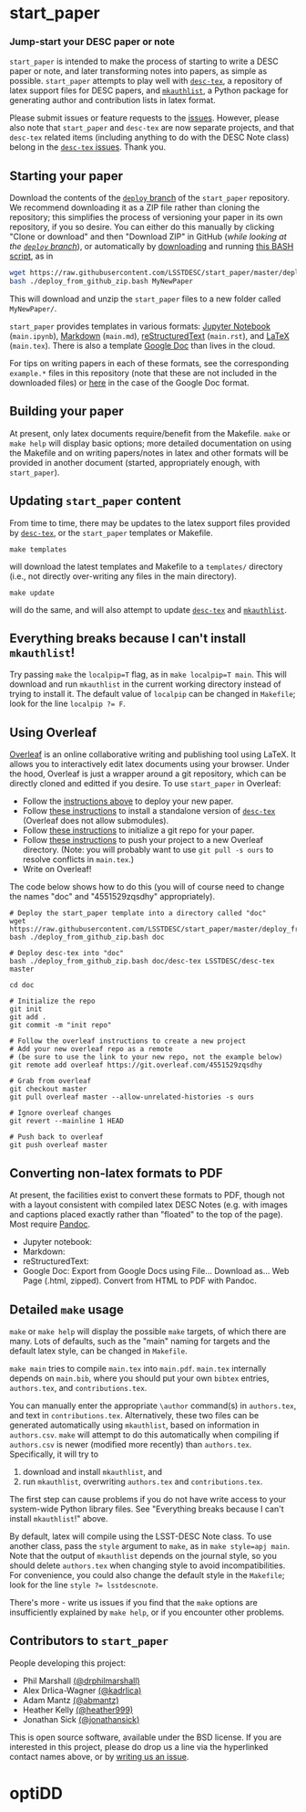 
# start_paper
### Jump-start your DESC paper or note

`start_paper` is intended to make the process of starting to write a DESC paper or note, and later transforming notes into papers, as simple as possible. `start_paper` attempts to play well with [`desc-tex`](https://github.com/LSSTDESC/desc-tex), a repository of latex support files for DESC papers, and [`mkauthlist`](https://github.com/kadrlica/mkauthlist), a Python package for generating author and contribution lists in latex format.

Please submit issues or feature requests to the [issues](https://github.com/LSSTDESC/start_paper/issues). However, please also note that `start_paper` and `desc-tex` are now separate projects, and that `desc-tex` related items (including anything to do with the DESC Note class) belong in the [`desc-tex` issues](https://github.com/LSSTDESC/desc-tex/issues). Thank you.

## Starting your paper

Download the contents of the [`deploy` branch](https://github.com/LSSTDESC/start_paper/tree/deploy) of the `start_paper` repository. We recommend downloading it as a ZIP file rather than cloning the repository; this simplifies the process of versioning your paper in its own repository, if you so desire. You can either do this manually by clicking "Clone or download" and then "Download ZIP" in GitHub (*while looking at the [`deploy` branch](https://github.com/LSSTDESC/start_paper/tree/deploy)*), or automatically by [downloading](https://raw.githubusercontent.com/LSSTDESC/start_paper/master/deploy_from_github_zip.bash) and running [this BASH script](https://github.com/LSSTDESC/start_paper/blob/master/deploy_from_github_zip.bash), as in

```bash
wget https://raw.githubusercontent.com/LSSTDESC/start_paper/master/deploy_from_github_zip.bash
bash ./deploy_from_github_zip.bash MyNewPaper
```

This will download and unzip the `start_paper` files to a new folder called `MyNewPaper/`.

`start_paper` provides templates in various formats: [Jupyter Notebook](https://ipython.org/notebook.html) (`main.ipynb`), [Markdown](https://github.com/adam-p/Markdown-here/wiki/Markdown-Cheatsheet) (`main.md`), [reStructuredText](http://docutils.sourceforge.net/rst.html) (`main.rst`), and [LaTeX](http://www.latex-project.org/) (`main.tex`). There is also a template [Google Doc](https://docs.google.com/document/d/1ERz_S02Uvc0QkapVx145PrYZT0CRJbkPMmY5T95uMkk/edit?usp=sharing) than lives in the cloud.

For tips on writing papers in each of these formats, see the corresponding `example.*` files in this repository (note that these are not included in the downloaded files) or [here](https://docs.google.com/document/d/1WaGmnG67Ziajo6fBD3Y9HR4YkN2itMmzA549i-sbCc8/edit?usp=sharing) in the case of the Google Doc format.

## Building your paper

At present, only latex documents require/benefit from the Makefile. `make` or `make help` will display basic options; more detailed documentation on using the Makefile and on writing papers/notes in latex and other formats will be provided in another document (started, appropriately enough, with `start_paper`).


## Updating `start_paper` content

From time to time, there may be updates to the latex support files provided by [`desc-tex`](https://github.com/LSSTDESC/desc-tex), or the `start_paper` templates or Makefile.

```
make templates
```
will download the latest templates and Makefile to a `templates/` directory (i.e., not directly over-writing any files in the main directory).

```
make update
```
will do the same, and will also attempt to update [`desc-tex`](https://github.com/LSSTDESC/desc-tex) and [`mkauthlist`](https://github.com/kadrlica/mkauthlist).

## Everything breaks because I can't install `mkauthlist`!

Try passing `make` the `localpip=T` flag, as in `make localpip=T main`. This will download and run `mkauthlist` in the current working directory instead of trying to install it. The default value of `localpip` can be changed in `Makefile`; look for the line `localpip ?= F`.

## Using Overleaf

[Overleaf](https://www.overleaf.com/) is an online collaborative writing and publishing tool using LaTeX. It allows you to interactively edit latex documents using your browser. Under the hood, Overleaf is just a wrapper around a git repository, which can be directly cloned and editted if you desire. To use `start_paper` in Overleaf:

* Follow the [instructions above](#starting-your-paper) to deploy your new paper.
* Follow [these instructions](https://github.com/LSSTDESC/desc-tex/blob/master/README.md#standalone-deployment) to install a standalone version of [`desc-tex`](https://github.com/LSSTDESC/desc-tex) (Overleaf does not allow submodules).
* Follow [these instructions](http://kbroman.org/github_tutorial/pages/init.html) to initialize a git repo for your paper.
* Follow [these instructions](https://www.overleaf.com/help/230-how-do-i-push-a-new-project-to-overleaf-via-git) to push your project to a new Overleaf directory. (Note: you will probably want to use `git pull -s ours` to resolve conflicts in `main.tex`.)
* Write on Overleaf!

The code below shows how to do this (you will of course need to change the names "doc" and "4551529zqsdhy" appropriately).

```
# Deploy the start_paper template into a directory called "doc"
wget https://raw.githubusercontent.com/LSSTDESC/start_paper/master/deploy_from_github_zip.bash
bash ./deploy_from_github_zip.bash doc

# Deploy desc-tex into "doc"
bash ./deploy_from_github_zip.bash doc/desc-tex LSSTDESC/desc-tex master

cd doc

# Initialize the repo
git init
git add .
git commit -m "init repo"

# Follow the overleaf instructions to create a new project
# Add your new overleaf repo as a remote 
# (be sure to use the link to your new repo, not the example below)
git remote add overleaf https://git.overleaf.com/4551529zqsdhy

# Grab from overleaf
git checkout master
git pull overleaf master --allow-unrelated-histories -s ours

# Ignore overleaf changes
git revert --mainline 1 HEAD

# Push back to overleaf
git push overleaf master
```

## Converting non-latex formats to PDF

At present, the facilities exist to convert these formats to PDF, though not with a layout consistent with compiled latex DESC Notes (e.g. with images and captions placed exactly rather than "floated" to the top of the page). Most require [Pandoc](http://pandoc.org/).

* Jupyter notebook:
* Markdown:
* reStructuredText:
* Google Doc: Export from Google Docs using File... Download as... Web Page (.html, zipped). Convert from HTML to PDF with Pandoc.

## Detailed `make` usage

`make` or `make help` will display the possible `make` targets, of which there are many. Lots of defaults, such as the "main" naming for targets and the default latex style, can be changed in `Makefile`.

`make main` tries to compile `main.tex` into `main.pdf`. `main.tex` internally depends on `main.bib`, where you should put your own `bibtex` entries, `authors.tex`, and `contributions.tex`.

You can manually enter the appropriate `\author` command(s) in `authors.tex`, and text in `contributions.tex`. Alternatively, these two files can be generated automatically using `mkauthlist`, based on information in `authors.csv`. `make` will attempt to do this automatically when compiling if `authors.csv` is newer (modified more recently) than `authors.tex`. Specifically, it will try to
1. download and install `mkauthlist`, and
2. run `mkauthlist`, overwriting `authors.tex` and `contributions.tex`.

The first step can cause problems if you do not have write access to your system-wide Python library files. See "Everything breaks because I can't install `mkauthlist`!" above.

By default, latex will compile using the LSST-DESC Note class. To use another class, pass the `style` argument to `make`, as in `make style=apj main`. Note that the output of `mkauthlist` depends on the journal style, so you should delete `authors.tex` when changing style to avoid incompatibilities. For convenience, you could also change the default style in the `Makefile`; look for the line `style ?= lsstdescnote`.

There's more - write us issues if you find that the `make` options are insufficiently explained by `make help`, or if you encounter other problems.

## Contributors to `start_paper`

People developing this project:
* Phil Marshall [(@drphilmarshall)](https://github.com/drphilmarshall)
* Alex Drlica-Wagner [(@kadrlica)](https://github.com/kadrlica)
* Adam Mantz [(@abmantz)](https://github.com/abmantz)
* Heather Kelly [(@heather999)](https://github.com/heather999)
* Jonathan Sick [(@jonathansick)](https://github.com/jonathansick)

This is open source software, available under the BSD license. If you are interested in this project, please do drop us a line via the hyperlinked contact names above, or by [writing us an issue](https://github.com/DarkEnergyScienceCollaboration/start_paper/issues).
# optiDD
